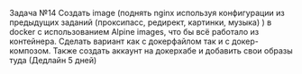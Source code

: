 Задача №14 
Создать image (поднять nginx используя конфигурации из предыдущих заданий (проксипасс, редирект, картинки, музыка) ) в docker c использованием Alpine images, что бы всё работало из контейнера. 
Сделать вариант как с докерфайлом так и с докер-композом. Также создать аккаунт на докерхабе и добавить свои образы туда (Дедлайн 5 дней)